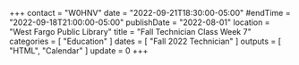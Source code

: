 +++
contact = "W0HNV"
date = "2022-09-21T18:30:00-05:00"
#endTime = "2022-09-18T21:00:00-05:00"
publishDate = "2022-08-01"
location = "West Fargo Public Library"
title = "Fall Technician Class Week 7"
categories = [ "Education" ]
dates = [ "Fall 2022 Technician" ]
outputs = [ "HTML", "Calendar" ]
update = 0
+++
<!--
### Topics

* Chapter 12: Avoiding interference
* Chapter 13: Safety and course review

### Homework

Following the completion of the course you should:

* Review the textbook
* [Take practice tests]({{<relref "/rrra-course-supplement.md#practice-tests-and-study-tools" >}})
* [Obtain an FRN](http://wireless.fcc.gov/uls/index.htm?job=about_getting_started) so that you do not have to provide your SSN at the testing session

### License Testing

A [license testing session]({{< relref "/calendar/2022/hamfest-testing.md" >}})
is scheduled for September 28, 2022.

Please visit our index of [License Testing dates](/dates/license-testing/)
for a complete list of currently scheduled testing dates along with
information about **License Test Prerequisites** and **Checking Your License
Status**.

### Resources

* [Course Supplement]({{< relref "/rrra-course-supplement.md" >}})
<!--* [Syllabus](/s/2xabO1oD5mbpVRh)-->
